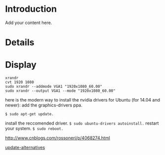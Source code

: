 # Introduction #

Add your content here.


# Details #

# Display #

```
xrandr
cvt 1920 1080
sudo xrandr --addmode VGA1 "1920x1080_60.00"
sudo xrandr --output VGA1 --mode "1920x1080_60.00"
```
here is the modern way to install the nvidia drivers for Ubuntu (for 14.04 and newer):
add the graphics-drivers ppa. 
```$ sudo add-apt-repository ppa:graphics-drivers/ppa. 
$ sudo apt-get update.
```
install the reccomended driver. 
`$ sudo ubuntu-drivers autoinstall.`
restart your system. 
`$ sudo reboot.`

http://www.cnblogs.com/rossoneri/p/4068274.html

[update-alternatives](update-alternatives.md)

